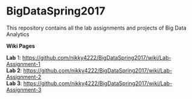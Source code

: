 # BigDataSpring2017<br>
This repository contains all the lab assignments and projects of Big Data Analytics<br>

<b>Wiki Pages</b><br>

<b>Lab</b> 1: https://github.com/nikky4222/BigDataSpring2017/wiki/Lab-Assignment-1<br>
<b>Lab 2</b>: https://github.com/nikky4222/BigDataSpring2017/wiki/Lab-Assignment-2<br>
<b>Lab 3</b>: https://github.com/nikky4222/BigDataSpring2017/wiki/Lab-Assignment-3


